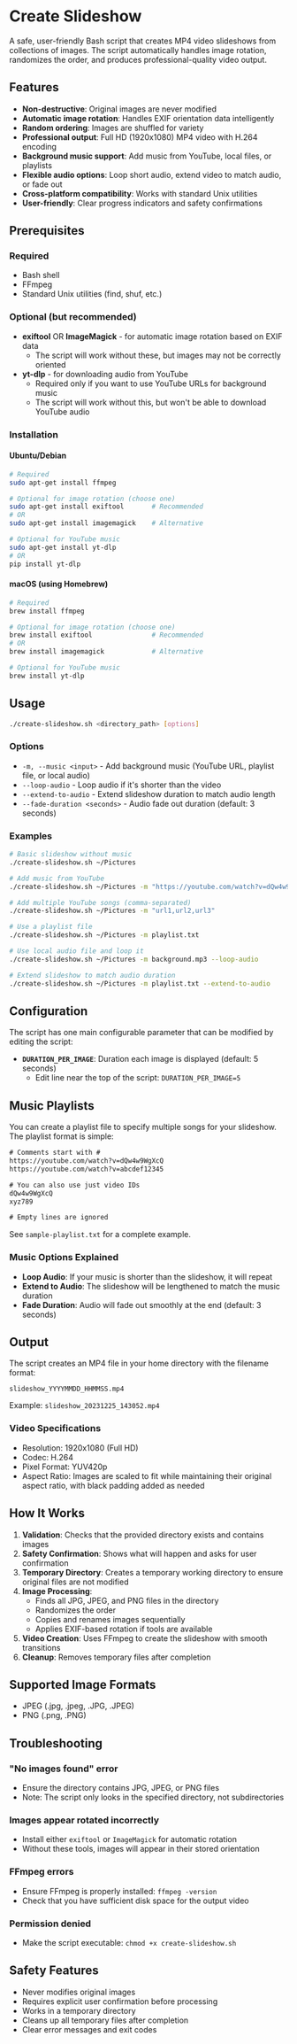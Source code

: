 # Create Slideshow

A safe, user-friendly Bash script that creates MP4 video slideshows from collections of images. The script automatically handles image rotation, randomizes the order, and produces professional-quality video output.

## Features

- **Non-destructive**: Original images are never modified
- **Automatic image rotation**: Handles EXIF orientation data intelligently
- **Random ordering**: Images are shuffled for variety
- **Professional output**: Full HD (1920x1080) MP4 video with H.264 encoding
- **Background music support**: Add music from YouTube, local files, or playlists
- **Flexible audio options**: Loop short audio, extend video to match audio, or fade out
- **Cross-platform compatibility**: Works with standard Unix utilities
- **User-friendly**: Clear progress indicators and safety confirmations

## Prerequisites

### Required
- Bash shell
- FFmpeg
- Standard Unix utilities (find, shuf, etc.)

### Optional (but recommended)
- **exiftool** OR **ImageMagick** - for automatic image rotation based on EXIF data
  - The script will work without these, but images may not be correctly oriented
- **yt-dlp** - for downloading audio from YouTube
  - Required only if you want to use YouTube URLs for background music
  - The script will work without this, but won't be able to download YouTube audio

### Installation

#### Ubuntu/Debian
```bash
# Required
sudo apt-get install ffmpeg

# Optional for image rotation (choose one)
sudo apt-get install exiftool       # Recommended
# OR
sudo apt-get install imagemagick    # Alternative

# Optional for YouTube music
sudo apt-get install yt-dlp
# OR
pip install yt-dlp
```

#### macOS (using Homebrew)
```bash
# Required
brew install ffmpeg

# Optional for image rotation (choose one)
brew install exiftool               # Recommended
# OR
brew install imagemagick            # Alternative

# Optional for YouTube music
brew install yt-dlp
```

## Usage

```bash
./create-slideshow.sh <directory_path> [options]
```

### Options

- `-m, --music <input>` - Add background music (YouTube URL, playlist file, or local audio)
- `--loop-audio` - Loop audio if it's shorter than the video
- `--extend-to-audio` - Extend slideshow duration to match audio length
- `--fade-duration <seconds>` - Audio fade out duration (default: 3 seconds)

### Examples

```bash
# Basic slideshow without music
./create-slideshow.sh ~/Pictures

# Add music from YouTube
./create-slideshow.sh ~/Pictures -m "https://youtube.com/watch?v=dQw4w9WgXcQ"

# Add multiple YouTube songs (comma-separated)
./create-slideshow.sh ~/Pictures -m "url1,url2,url3"

# Use a playlist file
./create-slideshow.sh ~/Pictures -m playlist.txt

# Use local audio file and loop it
./create-slideshow.sh ~/Pictures -m background.mp3 --loop-audio

# Extend slideshow to match audio duration
./create-slideshow.sh ~/Pictures -m playlist.txt --extend-to-audio
```

## Configuration

The script has one main configurable parameter that can be modified by editing the script:

- **`DURATION_PER_IMAGE`**: Duration each image is displayed (default: 5 seconds)
  - Edit line near the top of the script: `DURATION_PER_IMAGE=5`

## Music Playlists

You can create a playlist file to specify multiple songs for your slideshow. The playlist format is simple:

```txt
# Comments start with #
https://youtube.com/watch?v=dQw4w9WgXcQ
https://youtube.com/watch?v=abcdef12345

# You can also use just video IDs
dQw4w9WgXcQ
xyz789

# Empty lines are ignored
```

See `sample-playlist.txt` for a complete example.

### Music Options Explained

- **Loop Audio**: If your music is shorter than the slideshow, it will repeat
- **Extend to Audio**: The slideshow will be lengthened to match the music duration
- **Fade Duration**: Audio will fade out smoothly at the end (default: 3 seconds)

## Output

The script creates an MP4 file in your home directory with the filename format:
```
slideshow_YYYYMMDD_HHMMSS.mp4
```

Example: `slideshow_20231225_143052.mp4`

### Video Specifications
- Resolution: 1920x1080 (Full HD)
- Codec: H.264
- Pixel Format: YUV420p
- Aspect Ratio: Images are scaled to fit while maintaining their original aspect ratio, with black padding added as needed

## How It Works

1. **Validation**: Checks that the provided directory exists and contains images
2. **Safety Confirmation**: Shows what will happen and asks for user confirmation
3. **Temporary Directory**: Creates a temporary working directory to ensure original files are not modified
4. **Image Processing**:
   - Finds all JPG, JPEG, and PNG files in the directory
   - Randomizes the order
   - Copies and renames images sequentially
   - Applies EXIF-based rotation if tools are available
5. **Video Creation**: Uses FFmpeg to create the slideshow with smooth transitions
6. **Cleanup**: Removes temporary files after completion

## Supported Image Formats

- JPEG (.jpg, .jpeg, .JPG, .JPEG)
- PNG (.png, .PNG)

## Troubleshooting

### "No images found" error
- Ensure the directory contains JPG, JPEG, or PNG files
- Note: The script only looks in the specified directory, not subdirectories

### Images appear rotated incorrectly
- Install either `exiftool` or `ImageMagick` for automatic rotation
- Without these tools, images will appear in their stored orientation

### FFmpeg errors
- Ensure FFmpeg is properly installed: `ffmpeg -version`
- Check that you have sufficient disk space for the output video

### Permission denied
- Make the script executable: `chmod +x create-slideshow.sh`

## Safety Features

- Never modifies original images
- Requires explicit user confirmation before processing
- Works in a temporary directory
- Cleans up all temporary files after completion
- Clear error messages and exit codes
